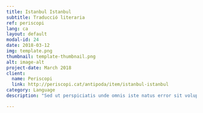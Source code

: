 ```yaml
---
title: Istanbul Istanbul
subtitle: Traducció literaria
ref: periscopi
lang: ca
layout: default
modal-id: 24
date: 2018-03-12
img: template.png
thumbnail: template-thumbnail.png
alt: image-alt
project-date: March 2018
client:
  name: Periscopi
  link: http://periscopi.cat/antipoda/item/istanbul-istanbul
category: Language 
description: "Sed ut perspiciatis unde omnis iste natus error sit voluptatem accusantium doloremque laudantium, totam rem aperiam, eaque ipsa quae ab illo inventore veritatis et quasi architecto beatae vitae dicta sunt explicabo. Nemo enim ipsam voluptatem quia voluptas sit aspernatur aut odit aut fugit, sed quia consequuntur magni dolores eos qui ratione voluptatem sequi nesciunt. Neque porro quisquam est, qui dolorem ipsum quia dolor sit amet, consectetur, adipisci velit, sed quia non numquam eius modi tempora incidunt ut labore et dolore magnam aliquam quaerat voluptatem.  <a href='http://periscopi.cat/antipoda/item/istanbul-istanbul'>here</a>"

---
```

